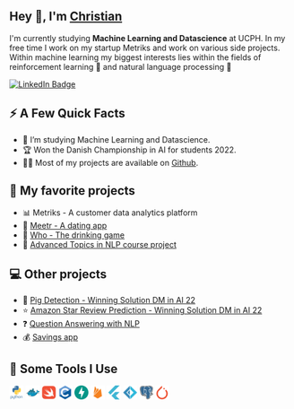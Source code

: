 <h2>Hey 👋, I'm <a href="https://www.linkedin.com/in/christian-mølholt-j-4406b812a/">Christian</a></h2>
<p>I'm currently studying <strong>Machine Learning and Datascience</strong> at UCPH. In my free time I work on my startup Metriks and work on various side projects. Within machine learning my biggest interests lies within the fields of reinforcement learning 🥕 and natural language processing 💬</p>
<p> <a href="https://www.linkedin.com/in/christian-mølholt-j-4406b812a/"><img src="https://img.shields.io/badge/-@christianjensen2903-0077B5?style=flat-square&amp;labelColor=0077B5&amp;logo=LinkedIn&amp" alt="LinkedIn Badge"></a></p>
<h2>⚡️ A Few Quick Facts</h2>
<ul>
<li>🤖 I’m studying Machine Learning and Datascience.</li>
<li>🏆 Won the Danish Championship in AI for students 2022.</li>
<li>👨‍💻 Most of my projects are available on <a href="https://github.com/christianjensen2903">Github</a>.</li>
</ul>
<h2>🤩 My favorite projects</h2>
<ul>
<li>📊 Metriks - A customer data analytics platform</li>
<li>💜 <a href="https://github.com/christianjensen2903/Meetr">Meetr - A dating app</a></li>
<li>🍻 <a href="https://github.com/christianjensen2903/Who">Who - The drinking game</a></li>
<li>💬 <a href="https://github.com/christianjensen2903/ATNLP">Advanced Topics in NLP course project</a></li>
  
</ul>
<h2>💻 Other projects</h2>
<ul>
<li>🐷 <a href="https://github.com/christianjensen2903/Pig-Detection">Pig Detection - Winning Solution DM in AI 22</a></li>
<li>⭐️ <a href="https://github.com/christianjensen2903/Amazon-Star-Prediction">Amazon Star Review Prediction - Winning Solution DM in AI 22</a></li>
<li>❓ <a href="https://github.com/christianjensen2903/QuestionAnswering">Question Answering with NLP</a></li>
<li>💰 <a href="https://github.com/christianjensen2903/savings_app">Savings app</a></li>
</ul>
<h2>🚀 Some Tools I Use</h2>
<p align="left">
<img src="https://raw.githubusercontent.com/devicons/devicon/master/icons/python/python-original-wordmark.svg" alt="python" width="25" height="25" />
<img src="https://raw.githubusercontent.com/devicons/devicon/master/icons/docker/docker-original.svg" alt="Docker" width="25" height="25" />
<img src="https://github.com/devicons/devicon/blob/master/icons/swift/swift-original.svg" alt="Swift" width="25" height="25" />
<img src="https://github.com/devicons/devicon/blob/master/icons/c/c-original.svg" alt="C" width="25" height="25" />
<img src="https://github.com/devicons/devicon/blob/master/icons/fastapi/fastapi-original.svg" alt="FastAPI" width="25" height="25" />
<img src="https://github.com/devicons/devicon/blob/master/icons/firebase/firebase-plain.svg" alt="Firebase" width="25" height="25" />
<img src="https://github.com/devicons/devicon/blob/master/icons/flutter/flutter-plain.svg" alt="Flutter" width="25" height="25" />
<img src="https://github.com/devicons/devicon/blob/master/icons/fsharp/fsharp-original.svg" alt="F#" width="25" height="25" />
<img src="https://github.com/devicons/devicon/blob/master/icons/postgresql/postgresql-original.svg" alt="PostgresSQL" width="25" height="25" />
<img src="https://github.com/devicons/devicon/blob/master/icons/pytorch/pytorch-original.svg" alt="Pytorch" width="25" height="25" />
</p>
